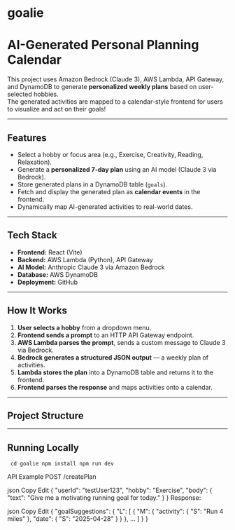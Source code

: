# goalie

# AI-Generated Personal Planning Calendar

This project uses Amazon Bedrock (Claude 3), AWS Lambda, API Gateway, and DynamoDB to generate **personalized weekly plans** based on user-selected hobbies.  
The generated activities are mapped to a calendar-style frontend for users to visualize and act on their goals!

---

## Features

- Select a hobby or focus area (e.g., Exercise, Creativity, Reading, Relaxation).
- Generate a **personalized 7-day plan** using an AI model (Claude 3 via Bedrock).
- Store generated plans in a DynamoDB table (`goals`).
- Fetch and display the generated plan as **calendar events** in the frontend.
- Dynamically map AI-generated activities to real-world dates.

---

## Tech Stack

- **Frontend:** React (Vite)
- **Backend:** AWS Lambda (Python), API Gateway
- **AI Model:** Anthropic Claude 3 via Amazon Bedrock
- **Database:** AWS DynamoDB
- **Deployment:** GitHub

---

## How It Works

1. **User selects a hobby** from a dropdown menu.
2. **Frontend sends a prompt** to an HTTP API Gateway endpoint.
3. **AWS Lambda parses the prompt**, sends a custom message to Claude 3 via Bedrock.
4. **Bedrock generates a structured JSON output** — a weekly plan of activities.
5. **Lambda stores the plan** into a DynamoDB table and returns it to the frontend.
6. **Frontend parses the response** and maps activities onto a calendar.

---

## Project Structure

---
## Running Locally
`
cd goalie
npm install
npm run dev`

API Example
POST /createPlan

json
Copy
Edit
{
  "userId": "testUser123",
  "hobby": "Exercise",
  "body": {
    "text": "Give me a motivating running goal for today."
  }
}
Response:

json
Copy
Edit
{
  "goalSuggestions": {
    "L": [
      {
        "M": {
          "activity": { "S": "Run 4 miles" },
          "date": { "S": "2025-04-28" }
        }
      },
      ...
    ]
  }
}
